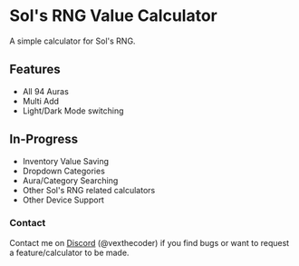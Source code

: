 # Sol's RNG Value Calculator

A simple calculator for Sol's RNG.


## Features

- All 94 Auras
- Multi Add
- Light/Dark Mode switching


## In-Progress

- Inventory Value Saving
- Dropdown Categories
- Aura/Category Searching
- Other Sol's RNG related calculators
- Other Device Support


### Contact
Contact me on [Discord](https://discord.com/users/1018875765565177976) (@vexthecoder) if you find bugs or want to request a feature/calculator to be made.
